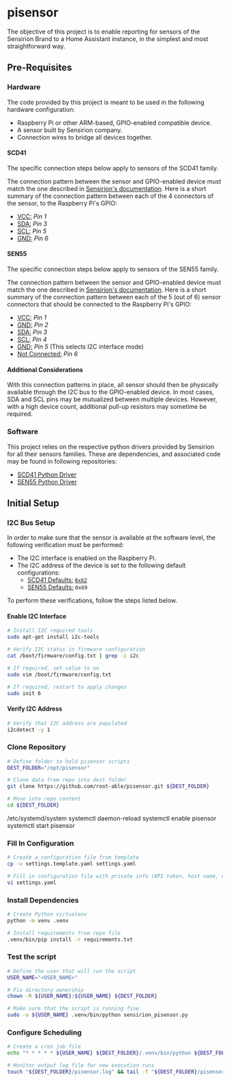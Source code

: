 # pisensor

The objective of this project is to enable reporting for sensors of the Sensirion Brand to a Home Assistant instance, in the simplest and most straightforward way.

## Pre-Requisites

### Hardware

The code provided by this project is meant to be used in the following hardware configuration:

- Raspberry Pi or other ARM-based, GPIO-enabled compatible device.
- A sensor built by Sensirion company.
- Connection wires to bridge all devices together.

#### SCD41

The specific connection steps below apply to sensors of the SCD41 family.

The connection pattern between the sensor and GPIO-enabled device must match the one described in [Sensirion's documentation](https://github.com/Sensirion/python-i2c-scd4x?tab=readme-ov-file#connect-the-sensor).
Here is a short summary of the connection pattern between each of the 4 connectors of the sensor, to the Raspberry Pi's GPIO:

- <u>VCC:</u> *Pin 1*
- <u>SDA:</u> *Pin 3*
- <u>SCL:</u> *Pin 5*
- <u>GND:</u> *Pin 6*

#### SEN55

The specific connection steps below apply to sensors of the SEN55 family.

The connection pattern between the sensor and GPIO-enabled device must match the one described in [Sensirion's documentation](https://github.com/Sensirion/embedded-i2c-sen5x?tab=readme-ov-file#connecting-the-sensor).
Here is a short summary of the connection pattern between each of the 5 (out of 6) sensor connectors that should be connected to the Raspberry Pi's GPIO:

- <u>VCC:</u> *Pin 1*
- <u>GND:</u> *Pin 2*
- <u>SDA:</u> *Pin 3*
- <u>SCL:</u> *Pin 4*
- <u>GND:</u> *Pin 5* (This selects I2C interface mode)
- <u>Not Connected:</u> *Pin 6*


#### Additional Considerations

With this connection patterns in place, all sensor should then be physically available through the I2C bus to the GPIO-enabled device.
In most cases, SDA and SCL pins may be mutualized between multiple devices. However, with a high device count, additional pull-up resistors may sometime be required.


### Software

This project relies on the respective python drivers provided by Sensirion for all their sensors families.
These are dependencies, and associated code may be found in following repositories:

- [SCD41 Python Driver](https://github.com/Sensirion/python-i2c-scd4x)
- [SEN55 Python Driver](https://github.com/Sensirion/python-i2c-sen5x)

## Initial Setup

### I2C Bus Setup

In order to make sure that the sensor is available at the software level, the following verification must be performed:

- The I2C interface is enabled on the Raspberry Pi.
- The I2C address of the device is set to the following default configurations:
  - <u>SCD41 Defaults:</u> [`0x62`](https://github.com/Sensirion/python-i2c-scd4x?tab=readme-ov-file#supported-sensor-types)
  - <u>SEN55 Defaults:</u> `0x69`
  
To perform these verifications, follow the steps listed below.

#### Enable I2C Interface

```bash
# Install I2C required tools
sudo apt-get install i2c-tools

# Verify I2C status in firmware configuration
cat /boot/firmware/config.txt | grep -i i2c

# If required, set value to on
sudo vim /boot/firmware/config.txt

# If required, restart to apply changes
sudo init 6
```
#### Verify I2C Address

```bash
# Verify that I2C address are populated
i2cdetect -y 1
```

### Clone Repository

```bash
# Define folder to hold pisensor scripts
DEST_FOLDER="/opt/pisensor"

# Clone data from repo into dest folder
git clone https://github.com/root-able/pisensor.git ${DEST_FOLDER}

# Move into repo content
cd ${DEST_FOLDER}
```
/etc/systemd/system
systemctl daemon-reload 
systemctl enable pisensor 
systemctl start pisensor 
### Fill In Configuration
```bash
# Create a configuration file from template
cp -v settings.template.yaml settings.yaml

# Fill in configuration file with private info (API token, host name, device address, ...)
vi settings.yaml
```

### Install Dependencies
```bash
# Create Python virtualenv
python -m venv .venv

# Install requirements from repo file
.venv/bin/pip install -r requirements.txt
```

### Test the script
```bash
# Define the user that will run the script
USER_NAME="<USER_NAME>"

# Fix directory ownership
chown -R ${USER_NAME}:${USER_NAME} ${DEST_FOLDER}

# Make sure that the script is running fine
sudo -u ${USER_NAME} .venv/bin/python sensirion_pisensor.py
```

### Configure Scheduling

```bash
# Create a cron job file
echo "* * * * * ${USER_NAME} ${DEST_FOLDER}/.venv/bin/python ${DEST_FOLDER}/pisensor.py >> ${DEST_FOLDER}/pisensor.log 2&>1" > /etc/cron.d/pisensor

# Monitor output log file for new execution runs
touch "${DEST_FOLDER}/pisensor.log" && tail -f "${DEST_FOLDER}/pisensor.log"
```